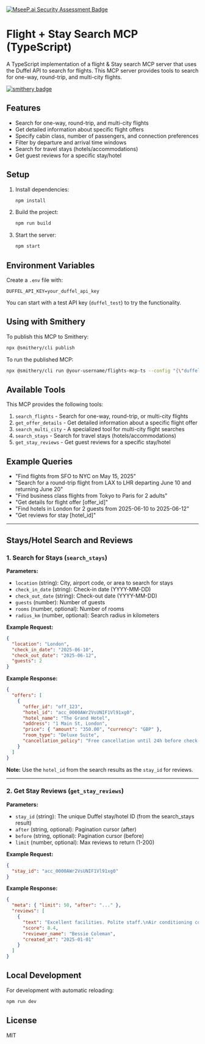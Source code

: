 [![MseeP.ai Security Assessment Badge](https://mseep.net/pr/clockworked247-flights-mcp-ts-badge.png)](https://mseep.ai/app/clockworked247-flights-mcp-ts)

# Flight + Stay Search MCP (TypeScript)

A TypeScript implementation of a flight & Stay search MCP server that uses the Duffel API to search for flights. This MCP server provides tools to search for one-way, round-trip, and multi-city flights.

[![smithery badge](https://smithery.ai/badge/@clockworked247/flights-mcp-ts)](https://smithery.ai/server/@clockworked247/flights-mcp-ts)

## Features

- Search for one-way, round-trip, and multi-city flights
- Get detailed information about specific flight offers
- Specify cabin class, number of passengers, and connection preferences
- Filter by departure and arrival time windows
- Search for travel stays (hotels/accommodations)
- Get guest reviews for a specific stay/hotel

## Setup

1. Install dependencies:
   ```bash
   npm install
   ```

2. Build the project:
   ```bash
   npm run build
   ```

3. Start the server:
   ```bash
   npm start
   ```

## Environment Variables

Create a `.env` file with:
```
DUFFEL_API_KEY=your_duffel_api_key
```

You can start with a test API key (`duffel_test`) to try the functionality.

## Using with Smithery

To publish this MCP to Smithery:
```bash
npx @smithery/cli publish
```

To run the published MCP:
```bash
npx @smithery/cli run @your-username/flights-mcp-ts --config "{\"duffelApiKey\":\"your_duffel_api_key\"}"
```

## Available Tools

This MCP provides the following tools:

1. `search_flights` - Search for one-way, round-trip, or multi-city flights
2. `get_offer_details` - Get detailed information about a specific flight offer
3. `search_multi_city` - A specialized tool for multi-city flight searches
4. `search_stays` - Search for travel stays (hotels/accommodations)
5. `get_stay_reviews` - Get guest reviews for a specific stay/hotel

## Example Queries

- "Find flights from SFO to NYC on May 15, 2025"
- "Search for a round-trip flight from LAX to LHR departing June 10 and returning June 20"
- "Find business class flights from Tokyo to Paris for 2 adults"
- "Get details for flight offer [offer_id]"
- "Find hotels in London for 2 guests from 2025-06-10 to 2025-06-12"
- "Get reviews for stay [hotel_id]"

---

## Stays/Hotel Search and Reviews

### 1. Search for Stays (`search_stays`)

**Parameters:**
- `location` (string): City, airport code, or area to search for stays
- `check_in_date` (string): Check-in date (YYYY-MM-DD)
- `check_out_date` (string): Check-out date (YYYY-MM-DD)
- `guests` (number): Number of guests
- `rooms` (number, optional): Number of rooms
- `radius_km` (number, optional): Search radius in kilometers

**Example Request:**
```json
{
  "location": "London",
  "check_in_date": "2025-06-10",
  "check_out_date": "2025-06-12",
  "guests": 2
}
```

**Example Response:**
```json
{
  "offers": [
    {
      "offer_id": "off_123",
      "hotel_id": "acc_0000AWr2VsUNIF1Vl91xg0",
      "hotel_name": "The Grand Hotel",
      "address": "1 Main St, London",
      "price": { "amount": "350.00", "currency": "GBP" },
      "room_type": "Deluxe Suite",
      "cancellation_policy": "Free cancellation until 24h before check-in"
    }
  ]
}
```

**Note:** Use the `hotel_id` from the search results as the `stay_id` for reviews.

---

### 2. Get Stay Reviews (`get_stay_reviews`)

**Parameters:**
- `stay_id` (string): The unique Duffel stay/hotel ID (from the search_stays result)
- `after` (string, optional): Pagination cursor (after)
- `before` (string, optional): Pagination cursor (before)
- `limit` (number, optional): Max reviews to return (1-200)

**Example Request:**
```json
{
  "stay_id": "acc_0000AWr2VsUNIF1Vl91xg0"
}
```

**Example Response:**
```json
{
  "meta": { "limit": 50, "after": "..." },
  "reviews": [
    {
      "text": "Excellent facilities. Polite staff.\nAir conditioning could use some maintenance.\n",
      "score": 8.4,
      "reviewer_name": "Bessie Coleman",
      "created_at": "2025-01-01"
    }
  ]
}
```

## Local Development

For development with automatic reloading:
```bash
npm run dev
```

## License

MIT
